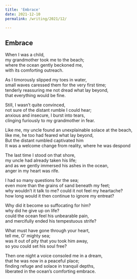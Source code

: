 ```yaml
---
title: 'Embrace'
date: 2021-12-10
permalink: /writing/2021/12/

---
```

Embrace
------


When I was a child,\
  my grandmother took me to the beach;\
    where the ocean gently beckoned me,\
      with its comforting outreach.

As I timorously slipped my toes in water,\
   small waves caressed them for the very first time;\
    tenderly reassuring me not dread what lay beyond,\
      that everything would be fine.

Still, I wasn’t quite convinced,\
   not sure of the distant rumble I could hear;\
    anxious and insecure, I burst into tears,\
      clinging furiously to my grandmother in fear.

Like me, my uncle found an unexplainable solace at the beach,\
  like me, he too had feared what lay beyond,\
    But the distant rumbled captivated him\
      It was a welcome change from reality, where he was despond 

The last time I stood on that shore,\
  my uncle had already taken his life;\
    and as we gently immersed his ashes in the ocean,\
      anger in my heart was rife.

I had so many questions for the sea;\
  even more than the grains of sand beneath my feet;\
    why wouldn’t it talk to me? could it not feel my heartache?\
      how long would it then continue to ignore my entreat?

Why did it become so suffocating for him?\
  why did he give up on life?\
    could the ocean feel his unbearable pain,\
      and mercifully ended his tempestuous strife?

What must have gone through your heart,\
  tell me, O’ mighty sea;\
    was it out of pity that you took him away,\
      so you could set his soul free?

Then one night a voice consoled me in a dream,\
that he was now in a peaceful place;\
finding refuge and solace in tranquil depths,\
liberated in the ocean’s comforting embrace.
